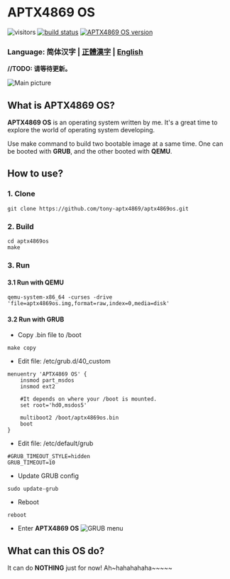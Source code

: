 # **APTX4869 OS**

![visitors](https://visitor-badge.laobi.icu/badge?page_id=tony-aptx4869.aptx4869os)
[![build status](https://img.shields.io/github/workflow/status/tony-aptx4869/aptx4869os/Build)](https://github.com/tony-aptx4869/aptx4869os/actions)
[![APTX4869 OS version](https://img.shields.io/badge/APTX4869%20OS-0.0.1-blue)](https://github.com/tony-aptx4869/aptx4869os)


### Language: 简体汉字 | [正體漢字](./README_tc.md) | [English](./README.md)

**//TODO: 请等待更新。**

![Main picture](http://img.tonychang1069.top/picgo/20210617221413.png?TalkisCheap,ShowMeYourDick)

## What is **APTX4869 OS**?

**APTX4869 OS** is an operating system written by me. It's a great time to explore the world of operating system developing.

Use make command to build two bootable image at a same time. One can be booted with **GRUB**, and the other booted with **QEMU**.

## How to use?

### 1. Clone
```
git clone https://github.com/tony-aptx4869/aptx4869os.git
```

### 2. Build
```
cd aptx4869os
make
```

### 3. Run

#### 3.1 Run with **QEMU**
```
qemu-system-x86_64 -curses -drive 'file=aptx4869os.img,format=raw,index=0,media=disk'
```

#### 3.2 Run with **GRUB**
- Copy .bin file to /boot
```
make copy
```

- Edit file: /etc/grub.d/40_custom
```
menuentry 'APTX4869 OS' {
    insmod part_msdos
    insmod ext2

    #It depends on where your /boot is mounted.
    set root='hd0,msdos5'

    multiboot2 /boot/aptx4869os.bin
    boot
}
```

- Edit file: /etc/default/grub
```
#GRUB_TIMEOUT_STYLE=hidden
GRUB_TIMEOUT=10
```

- Update GRUB config
```
sudo update-grub
```

- Reboot
```
reboot
```

- Enter **APTX4869 OS**
![GRUB menu](http://img.tonychang1069.top/picgo/20210617223227.png?TalkisCheap,ShowMeYourDick)


## What can this OS do?

It can do **NOTHING** just for now! Ah~hahahahaha~~~~~
